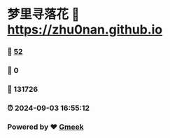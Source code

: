 # 梦里寻落花 :link: https://zhu0nan.github.io 
### :page_facing_up: [52](https://zhu0nan.github.io/tag.html) 
### :speech_balloon: 0 
### :hibiscus: 131726 
### :alarm_clock: 2024-09-03 16:55:12 
### Powered by :heart: [Gmeek](https://github.com/Meekdai/Gmeek)

